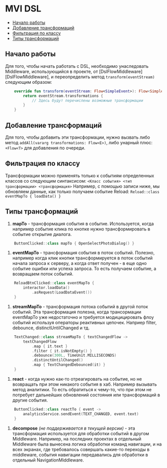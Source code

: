 # MVI DSL
- [Начало работы](#начало-работы)
- [Добавление трансформаций](#добавление-трансформаций)
- [Фильтрация по классу](#фильтрация-по-классу)
- [Типы трансформаций](#типы-трансформаций)

## Начало работы
Для того, чтобы начать работать с DSL, необходимо унаследовать Middleware, использующийся в проекте, от [DslFlowMiddleware][DslFlowMiddleware], и переопределить метод `transform(eventStream)` следующим образом:
```kotlin
    override fun transform(eventStream: Flow<SimpleEvent>): Flow<SimpleEvent> {
        return eventStream.transformations {
            // Здесь будут перечислены возможные трансформации
        }
    }
```

## Добавление трансформаций
Для того, чтобы добавить эти трансформации, нужно вызвать либо метод `addAll(vararg transformations: Flow<E>)`, либо унарный плюс: `+Flow<T>` для добавления по очереди.

## Фильтрация по классу
Трансформации можно применять только к событиям определенных классов со следующим синтаксисом:
`<Класс события> <тип трансформации> <трансформация>`
Например, с помощью записи ниже, мы обновляем данные, как только получаем событие Reload:
`Reload::class eventMapTo { loadData() }`

## Типы трансформаций
1. **mapTo** - трансформация события в событие. Используется, когда например событие клика по кнопке нужно трансформировать в событие открытие диалога.
```kotlin
    ButtonClicked::class mapTo { OpenSelectPhotoDialog() } 
```
1. **eventMapTo** - трансформация события в поток событий. Полезно, например когда клик кнопки трансформируется в поток событий начала запроса к серверу, а когда ответ получен - в еще одно событие ошибки или успеха запроса. То есть получаем событие, а возвращаем поток событий.
```kotlin
    ReloadBtnClicked::class eventMapTo { 
        interactor.loadData()
            .asRequest(LoadDataEvent())
    }
```
1. **streamMapTo** - трансформация потока событий в другой поток событий. Эта трансформация полезна, когда трансормации eventMapTo уже недостаточно и требуется модицицировать флоу событий используя операторы реактивных цепочек. Наприер filter, debounce, distinctUntilChanged и тд.
```kotlin
    TextChanged::class streamMapTo { textChangedFlow -> 
        textChangedFlow
            .map { it.text } 
            .filter { it.isNotEmpty() }
            .debounce(300L, TimeUnit.MILLISECONDS)
            .distinctUntilChanged()
            .map { TextChangedDebounced(it) } 
    }
```
1. **react** - когда нужно как-то отреагировать на событие, но не возвращать при этом никакого события в хаб. Например вызывать метод аналитики. То есть обратиться к чему-то, что при этом не потребует дальнейших обновлений состояния или трансформаций в другие события.
```kotlin
    ButtonClicked::class reactTo { event -> 
        analyticsService.sendEvent(TEXT_CHANGED, event.text) 
    } 
```
1. **decompose** *(не поддерживается в текущей версии)* - эта трансформация используется для обработки событий в другом Middleware. Например, на последних проектах в отдельный Middleware была вынесена логика обработки команд навигации, и на всех экранах, где требовалось совершать какие-то переходы в middleware, события навигации передавались для обработки в отдельный NavigationMiddleware.  